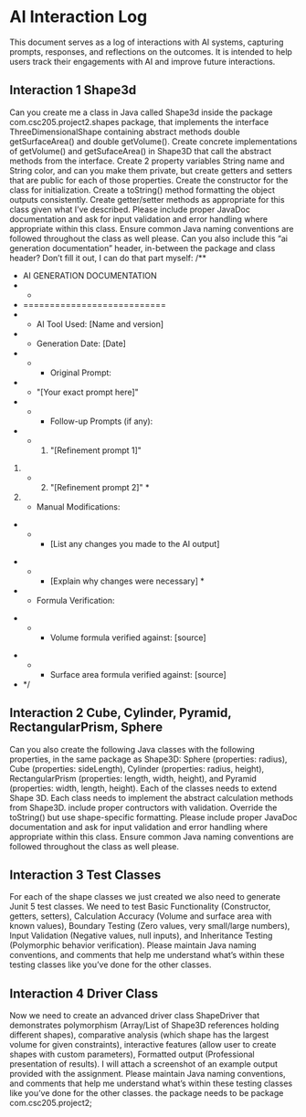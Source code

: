 # AI Interaction Log
This document serves as a log of interactions with AI systems, capturing prompts, responses, and 
reflections on the outcomes. It is intended to help users track their engagements with AI and 
improve future interactions.






## Interaction 1 Shape3d
Can you create me a class in Java called Shape3d inside the package com.csc205.project2.shapes 
package, that implements the interface ThreeDimensionalShape containing abstract methods double 
getSurfaceArea() and double getVolume(). Create concrete implementations of getVolume() and 
getSufaceArea() in Shape3D that call the abstract methods from the interface. Create 2 property 
variables String name and String color, and can you make them private, but create getters and 
setters that are public for each of those properties. Create the constructor for the class for 
initialization. Create a toString() method formatting the object outputs consistently. Create 
getter/setter methods as appropriate for this class given what I’ve described. Please include 
proper JavaDoc documentation and ask for input validation and error handling where appropriate 
within this class. Ensure common Java naming conventions are followed throughout the class as 
well please. Can you also include this “ai generation documentation” header, in-between the 
package and class header? Don’t fill it out, I can do that part myself: 
/** 
* AI GENERATION DOCUMENTATION
* * 
* =========================== 
* * AI Tool Used: [Name and version] 
* * Generation Date: [Date] 
* * * Original Prompt: 
* * "[Your exact prompt here]" 
* * * Follow-up Prompts (if any): 
* * 1. "[Refinement prompt 1]" 
1. * 2. "[Refinement prompt 2]" * 
2. * Manual Modifications: 
* * - [List any changes you made to the AI output] 
- * - [Explain why changes were necessary] * 
- * Formula Verification: 
* * - Volume formula verified against: [source] 
- * - Surface area formula verified against: [source] 
- */







## Interaction 2 Cube, Cylinder, Pyramid, RectangularPrism, Sphere
Can you also create the following Java classes with the following properties, in the same 
package as Shape3D: Sphere (properties: radius), Cube (properties: sideLength), Cylinder 
(properties: radius, height), RectangularPrism (properties: length, width, height), and 
Pyramid (properties: width, length, height). Each of the classes needs to extend Shape 3D. 
Each class needs to implement the abstract calculation methods from Shape3D. include proper 
contructors with validation. Override the toString() but use shape-specific formatting. Please 
include proper JavaDoc documentation and ask for input validation and error handling where 
appropriate within this class. Ensure common Java naming conventions are followed throughout 
the class as well please.







## Interaction 3 Test Classes
For each of the shape classes we just created we also need to generate Junit 5 test classes. We 
need to test Basic Functionality (Constructor, getters, setters), Calculation Accuracy (Volume and 
surface area with known values), Boundary Testing (Zero values, very small/large numbers), Input Validation 
(Negative values, null inputs), and Inheritance Testing (Polymorphic behavior verification). Please maintain 
Java naming conventions, and comments that help me understand what’s within these testing classes like you’ve 
done for the other classes.









## Interaction 4 Driver Class
Now we need to create an advanced driver class ShapeDriver that demonstrates polymorphism (Array/List of Shape3D 
references holding different shapes), comparative analysis (which shape has the largest volume for given 
constraints), interactive features (allow user to create shapes with custom parameters), Formatted output 
(Professional presentation of results). I will attach a screenshot of an example output provided with the assignment.
Please maintain Java naming conventions, and comments that help me understand what’s within these testing classes 
like you’ve done for the other classes. the package needs to be package com.csc205.project2;